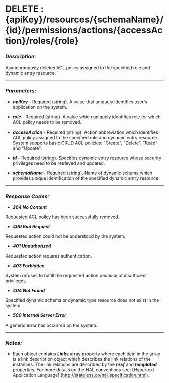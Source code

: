 
# DELETE : {apiKey}/resources/{schemaName}/{id}/permissions/actions/{accessAction}/roles/{role} 

### *Description:* 
Asynchronously deletes ACL policy assigned to the specified role and dynamic entry resource. 



* * *
### *Parameters:*


- ***apiKey*** - Required (string). A value that uniquely identifies user&#39;s application on the system. 


- ***role*** - Required (string). A value which uniquely identifies role for which ACL policy needs to be removed. 


- ***accessAction*** - Required (string). Action abbreviation which identifies ACL policy assigned to the specified role and dynamic entry resource.
            System supports basic CRUD ACL policies: &quot;Create&quot;, &quot;Delete&quot;, &quot;Read&quot; and &quot;Update&quot;. 


- ***id*** - Required (string). Specifies dynamic entry resource whose security privileges need to be retrieved and updated. 


- ***schemaName*** - Required (string). Name of dynamic schema which provides unique identification of the specified dynamic entry resource. 


* * *
### *Response Codes:*


- ***204  No Content*** 

 Requested ACL policy has been successfully removed. 


- ***400  Bad Request*** 

 Requested action could not be understood by the system. 


- ***401  Unauthorized*** 

 Requested action requires authentication. 


- ***403  Forbidden*** 

 System refuses to fulfill the requested action because of insufficient privileges. 


- ***404  Not Found*** 

 Specified dynamic schema or dynamic type resource does not exist in the system. 


- ***500  Internal Server Error*** 

 A generic error has occurred on the system. 



* * *
### *Notes:* 
- Each object contains ***Links*** array property where each item in the array is a link description object which describes the link relations of the instances. The link relations are described by the ***href*** and ***templated*** properties. For more details on the HAL conventions see: [Hypertext Application Language] (http://stateless.co/hal_specification.html).

